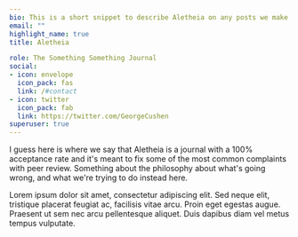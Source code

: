 ```yaml
---
bio: This is a short snippet to describe Aletheia on any posts we make.
email: ""
highlight_name: true
title: Aletheia

role: The Something Something Journal
social:
- icon: envelope
  icon_pack: fas
  link: /#contact
- icon: twitter
  icon_pack: fab
  link: https://twitter.com/GeorgeCushen
superuser: true
---
```


I guess here is where we say that Aletheia is a journal with a 100\% acceptance rate and it's meant to fix some of the most common complaints with peer review. Something about the philosophy about what's going wrong, and what we're trying to do instead here.

Lorem ipsum dolor sit amet, consectetur adipiscing elit. Sed neque elit, tristique placerat feugiat ac, facilisis vitae arcu. Proin eget egestas augue. Praesent ut sem nec arcu pellentesque aliquet. Duis dapibus diam vel metus tempus vulputate.

